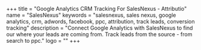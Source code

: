 +++
title = "Google Analytics CRM Tracking For SalesNexus - Attributio"
name = "SalesNexus"
keywords = "salesnexus, sales nexus, google analytics, crm, adwords, facebook, ppc, attribution, track leads, conversion tracking"
description = "Connect Google Analytics with SalesNexus to find our where your leads are coming from. Track leads from the source - from search to ppc."
logo = ""
+++
